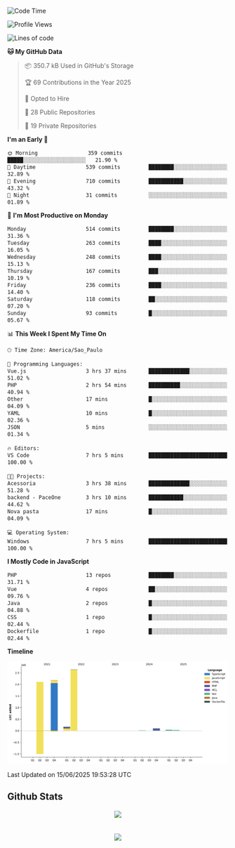  
<!--START_SECTION:waka-->
![Code Time](http://img.shields.io/badge/Code%20Time-1%2C890%20hrs%208%20mins-blue)

![Profile Views](http://img.shields.io/badge/Profile%20Views-0-blue)

![Lines of code](https://img.shields.io/badge/From%20Hello%20World%20I%27ve%20Written-7.2%20million%20lines%20of%20code-blue)

**🐱 My GitHub Data** 

> 📦 350.7 kB Used in GitHub's Storage 
 > 
> 🏆 69 Contributions in the Year 2025
 > 
> 💼 Opted to Hire
 > 
> 📜 28 Public Repositories 
 > 
> 🔑 19 Private Repositories 
 > 
**I'm an Early 🐤** 

```text
🌞 Morning                359 commits         █████░░░░░░░░░░░░░░░░░░░░   21.90 % 
🌆 Daytime                539 commits         ████████░░░░░░░░░░░░░░░░░   32.89 % 
🌃 Evening                710 commits         ███████████░░░░░░░░░░░░░░   43.32 % 
🌙 Night                  31 commits          ░░░░░░░░░░░░░░░░░░░░░░░░░   01.89 % 
```
📅 **I'm Most Productive on Monday** 

```text
Monday                   514 commits         ████████░░░░░░░░░░░░░░░░░   31.36 % 
Tuesday                  263 commits         ████░░░░░░░░░░░░░░░░░░░░░   16.05 % 
Wednesday                248 commits         ████░░░░░░░░░░░░░░░░░░░░░   15.13 % 
Thursday                 167 commits         ███░░░░░░░░░░░░░░░░░░░░░░   10.19 % 
Friday                   236 commits         ████░░░░░░░░░░░░░░░░░░░░░   14.40 % 
Saturday                 118 commits         ██░░░░░░░░░░░░░░░░░░░░░░░   07.20 % 
Sunday                   93 commits          █░░░░░░░░░░░░░░░░░░░░░░░░   05.67 % 
```


📊 **This Week I Spent My Time On** 

```text
🕑︎ Time Zone: America/Sao_Paulo

💬 Programming Languages: 
Vue.js                   3 hrs 37 mins       █████████████░░░░░░░░░░░░   51.02 % 
PHP                      2 hrs 54 mins       ██████████░░░░░░░░░░░░░░░   40.94 % 
Other                    17 mins             █░░░░░░░░░░░░░░░░░░░░░░░░   04.09 % 
YAML                     10 mins             █░░░░░░░░░░░░░░░░░░░░░░░░   02.36 % 
JSON                     5 mins              ░░░░░░░░░░░░░░░░░░░░░░░░░   01.34 % 

🔥 Editors: 
VS Code                  7 hrs 5 mins        █████████████████████████   100.00 % 

🐱‍💻 Projects: 
Acessoria                3 hrs 38 mins       █████████████░░░░░░░░░░░░   51.28 % 
backend - PaceOne        3 hrs 10 mins       ███████████░░░░░░░░░░░░░░   44.62 % 
Nova pasta               17 mins             █░░░░░░░░░░░░░░░░░░░░░░░░   04.09 % 

💻 Operating System: 
Windows                  7 hrs 5 mins        █████████████████████████   100.00 % 
```

**I Mostly Code in JavaScript** 

```text
PHP                      13 repos            ████████░░░░░░░░░░░░░░░░░   31.71 % 
Vue                      4 repos             ██░░░░░░░░░░░░░░░░░░░░░░░   09.76 % 
Java                     2 repos             █░░░░░░░░░░░░░░░░░░░░░░░░   04.88 % 
CSS                      1 repo              █░░░░░░░░░░░░░░░░░░░░░░░░   02.44 % 
Dockerfile               1 repo              █░░░░░░░░░░░░░░░░░░░░░░░░   02.44 % 
```



**Timeline**

![Lines of Code chart](https://raw.githubusercontent.com/MaueDev/MaueDev/main/assets/bar_graph.png)


 Last Updated on 15/06/2025 19:53:28 UTC
<!--END_SECTION:waka-->

## Github Stats  
<div align="center"><img src="https://github-readme-stats.vercel.app/api/top-langs/?username=MaueDev&hide_border=true&layout=compact" align="center" /></div>  

<br/>  

<br/>  

<div align="center">
<img src="https://komarev.com/ghpvc/?username=MaueDev&&style=flat-square" align="center" />
</div>  
  
